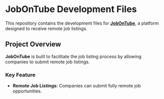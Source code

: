 # JobOnTube Development Files

This repository contains the development files for **[JobOnTube](https://jobontube.buzz)**, a platform designed to receive remote job listings.
## Project Overview

**JobOnTube** is built to facilitate the job listing process by allowing companies to submit remote job listings.

### Key Feature

- **Remote Job Listings**: Companies can submit fully remote job opportunities.

